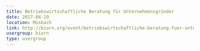 ```yaml
---
title: Betriebswirtschaftliche Beratung für Unternehmensgründer
date: 2017-04-19
location: Mosbach
link: http://biorn.org/event/betriebswirtschaftliche-beratung-fuer-unternehmensgruender/
usergroup: biorn
type: usergroup
---
```

